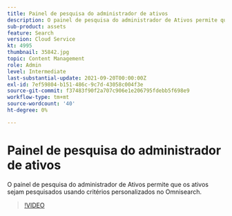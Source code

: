 ```yaml
---
title: Painel de pesquisa do administrador de ativos
description: O painel de pesquisa do administrador de Ativos permite que os ativos sejam pesquisados usando critérios personalizados no Omnisearch.
sub-product: assets
feature: Search
version: Cloud Service
kt: 4995
thumbnail: 35842.jpg
topic: Content Management
role: Admin
level: Intermediate
last-substantial-update: 2021-09-20T00:00:00Z
exl-id: 7ef59804-b151-486c-9c7d-43058c004f3e
source-git-commit: f37483f90f2a707c906e1e206795fdebb5f698e9
workflow-type: tm+mt
source-wordcount: '40'
ht-degree: 0%

---
```


# Painel de pesquisa do administrador de ativos

O painel de pesquisa do administrador de Ativos permite que os ativos sejam pesquisados usando critérios personalizados no Omnisearch.

>[!VIDEO](https://video.tv.adobe.com/v/35842/?quality=12&learn=on&hidetitle=true)
